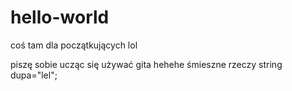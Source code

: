 # hello-world
coś tam dla początkujących lol

piszę sobie ucząc się używać gita
hehehe śmieszne rzeczy
string dupa="lel";

